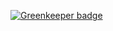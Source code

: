 

[![Greenkeeper badge](https://badges.greenkeeper.io/jagreehal/nodeular-core.svg)](https://greenkeeper.io/)